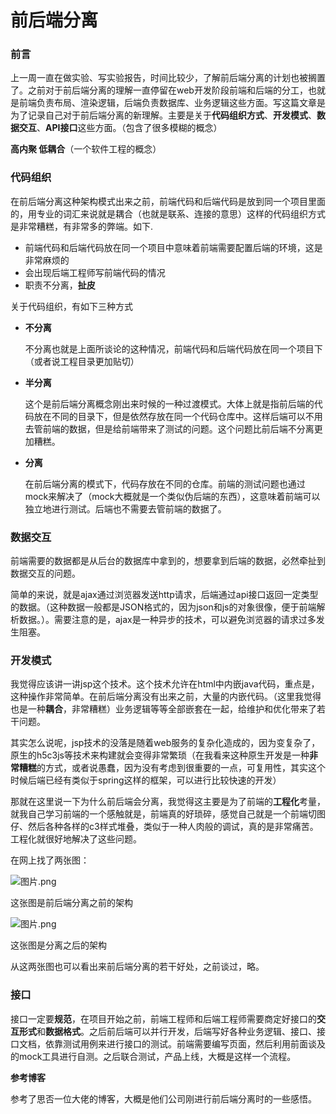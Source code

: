 #             前后端分离            

### 前言

上一周一直在做实验、写实验报告，时间比较少，了解前后端分离的计划也被搁置了。之前对于前后端分离的理解一直停留在web开发阶段前端和后端的分工，也就是前端负责布局、渲染逻辑，后端负责数据库、业务逻辑这些方面。写这篇文章是为了记录自己对于前后端分离的新理解。主要是关于**代码组织方式**、**开发模式**、**数据交互**、**API接口**这些方面。（包含了很多模糊的概念）

**高内聚 低耦合**（一个软件工程的概念）

### 代码组织

在前后端分离这种架构模式出来之前，前端代码和后端代码是放到同一个项目里面的，用专业的词汇来说就是耦合（也就是联系、连接的意思）这样的代码组织方式是非常糟糕，有非常多的弊端。如下.

- 前端代码和后端代码放在同一个项目中意味着前端需要配置后端的环境，这是非常麻烦的
- 会出现后端工程师写前端代码的情况
- 职责不分离，**扯皮**

关于代码组织，有如下三种方式

- **不分离**

	不分离也就是上面所谈论的这种情况，前端代码和后端代码放在同一个项目下（或者说工程目录更加贴切）

- **半分离**

	这个是前后端分离概念刚出来时候的一种过渡模式。大体上就是指前后端的代码放在不同的目录下，但是依然存放在同一个代码仓库中。这样后端可以不用去管前端的数据，但是给前端带来了测试的问题。这个问题比前后端不分离更加糟糕。

- **分离**

	在前后端分离的模式下，代码存放在不同的仓库。前端的测试问题也通过mock来解决了（mock大概就是一个类似伪后端的东西），这意味着前端可以独立地进行测试。后端也不需要去管前端的数据了。

### 数据交互

前端需要的数据都是从后台的数据库中拿到的，想要拿到后端的数据，必然牵扯到数据交互的问题。

简单的来说，就是ajax通过浏览器发送http请求，后端通过api接口返回一定类型的数据。（这种数据一般都是JSON格式的，因为json和js的对象很像，便于前端解析数据。）。需要注意的是，ajax是一种异步的技术，可以避免浏览器的请求过多发生阻塞。

### 开发模式

我觉得应该讲一讲jsp这个技术。这个技术允许在html中内嵌java代码，重点是，这种操作非常简单。在前后端分离没有出来之前，大量的内嵌代码。（这里我觉得也是一种**耦合**，非常糟糕）业务逻辑等等全部嵌套在一起，给维护和优化带来了若干问题。

其实怎么说呢，jsp技术的没落是随着web服务的复杂化造成的，因为变复杂了，原生的h5c3js等技术来构建就会变得非常繁琐（在我看来这种原生开发是一种**非常糟糕**的方式，或者说愚蠢，因为没有考虑到很重要的一点，可复用性，其实这个时候后端已经有类似于spring这样的框架，可以进行比较快速的开发）

那就在这里说一下为什么前后端会分离，我觉得这主要是为了前端的**工程化**考量，就我自己学习前端的一个感触就是，前端真的好琐碎，感觉自己就是一个前端切图仔、然后各种各样的c3样式堆叠，类似于一种人肉般的调试，真的是非常痛苦。工程化就很好地解决了这些问题。

在网上找了两张图：

![图片.png](https://p6-juejin.byteimg.com/tos-cn-i-k3u1fbpfcp/1190477b29574bba996914dfbb618e4c~tplv-k3u1fbpfcp-watermark.image?)

这张图是前后端分离之前的架构

![图片.png](https://p3-juejin.byteimg.com/tos-cn-i-k3u1fbpfcp/603cbf8381cb4bc994a4da7d4f1995eb~tplv-k3u1fbpfcp-watermark.image?)

这张图是分离之后的架构

从这两张图也可以看出来前后端分离的若干好处，之前谈过，略。

### 接口

接口一定要**规范**，在项目开始之前，前端工程师和后端工程师需要商定好接口的**交互形式**和**数据格式**。之后前后端可以并行开发，后端写好各种业务逻辑、接口、接口文档，依靠测试用例来进行接口的测试。前端需要编写页面，然后利用前面谈及的mock工具进行自测。之后联合测试，产品上线，大概是这样一个流程。

**参考博客**

参考了思否一位大佬的博客，大概是他们公司刚进行前后端分离时的一些感悟。